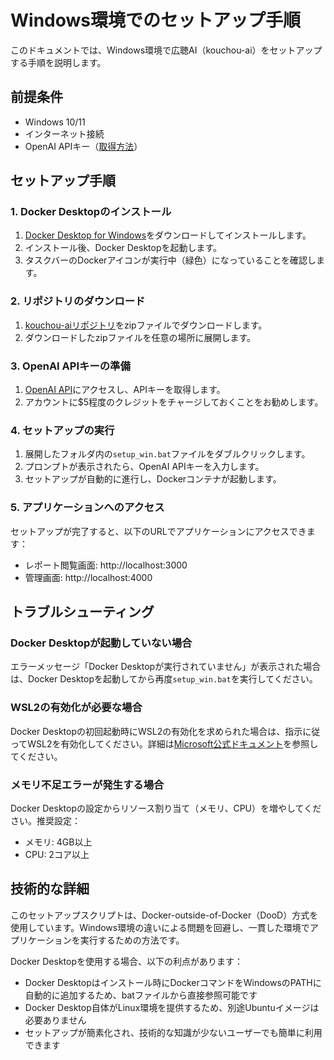 # Windows環境でのセットアップ手順

このドキュメントでは、Windows環境で広聴AI（kouchou-ai）をセットアップする手順を説明します。

## 前提条件

- Windows 10/11
- インターネット接続
- OpenAI APIキー（[取得方法](https://platform.openai.com/api-keys)）

## セットアップ手順

### 1. Docker Desktopのインストール

1. [Docker Desktop for Windows](https://www.docker.com/products/docker-desktop/)をダウンロードしてインストールします。
2. インストール後、Docker Desktopを起動します。
3. タスクバーのDockerアイコンが実行中（緑色）になっていることを確認します。

### 2. リポジトリのダウンロード

1. [kouchou-aiリポジトリ](https://github.com/digitaldemocracy2030/kouchou-ai/archive/refs/heads/main.zip)をzipファイルでダウンロードします。
2. ダウンロードしたzipファイルを任意の場所に展開します。

### 3. OpenAI APIキーの準備

1. [OpenAI API](https://platform.openai.com/api-keys)にアクセスし、APIキーを取得します。
2. アカウントに$5程度のクレジットをチャージしておくことをお勧めします。

### 4. セットアップの実行

1. 展開したフォルダ内の`setup_win.bat`ファイルをダブルクリックします。
2. プロンプトが表示されたら、OpenAI APIキーを入力します。
3. セットアップが自動的に進行し、Dockerコンテナが起動します。

### 5. アプリケーションへのアクセス

セットアップが完了すると、以下のURLでアプリケーションにアクセスできます：

- レポート閲覧画面: http://localhost:3000
- 管理画面: http://localhost:4000

## トラブルシューティング

### Docker Desktopが起動していない場合

エラーメッセージ「Docker Desktopが実行されていません」が表示された場合は、Docker Desktopを起動してから再度`setup_win.bat`を実行してください。

### WSL2の有効化が必要な場合

Docker Desktopの初回起動時にWSL2の有効化を求められた場合は、指示に従ってWSL2を有効化してください。詳細は[Microsoft公式ドキュメント](https://learn.microsoft.com/ja-jp/windows/wsl/install)を参照してください。

### メモリ不足エラーが発生する場合

Docker Desktopの設定からリソース割り当て（メモリ、CPU）を増やしてください。推奨設定：

- メモリ: 4GB以上
- CPU: 2コア以上

## 技術的な詳細

このセットアップスクリプトは、Docker-outside-of-Docker（DooD）方式を使用しています。Windows環境の違いによる問題を回避し、一貫した環境でアプリケーションを実行するための方法です。

Docker Desktopを使用する場合、以下の利点があります：
- Docker Desktopはインストール時にDockerコマンドをWindowsのPATHに自動的に追加するため、batファイルから直接参照可能です
- Docker Desktop自体がLinux環境を提供するため、別途Ubuntuイメージは必要ありません
- セットアップが簡素化され、技術的な知識が少ないユーザーでも簡単に利用できます
